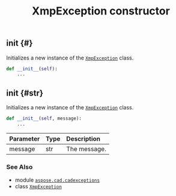 ﻿---
title: XmpException constructor
second_title: Aspose.CAD for Python via .NET API References
description: 
type: docs
weight: 10
url: /aspose.cad.cadexceptions/xmpexception/__init__/
is_root: false
---

## __init__ {#}

Initializes a new instance of the [`XmpException`](/cad/python-net/aspose.cad.cadexceptions/xmpexception) class.



```python
def __init__(self):
    ...
```




## __init__ {#str}

Initializes a new instance of the [`XmpException`](/cad/python-net/aspose.cad.cadexceptions/xmpexception) class.



```python
def __init__(self, message):
    ...
```


| Parameter | Type | Description |
| :- | :- | :- |
| message | str | The message. |



### See Also
* module [`aspose.cad.cadexceptions`](../../)
* class [`XmpException`](/cad/python-net/aspose.cad.cadexceptions/xmpexception)
